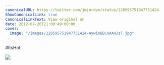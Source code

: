 ```yaml
---
canonicalURL: https://twitter.com/jmjordan/status/228595751947751424
ShowCanonicalLink: true
CanonicalLinkText: View original on
date: 2012-07-26T21:00:49+00:00
cover:
  image: "/images/228595751947751424-AywioBBCUAAHJzT.jpg"
---
```

#ItsHot

![](/images/228595751947751424-AywioBBCUAAHJzT.jpg)
